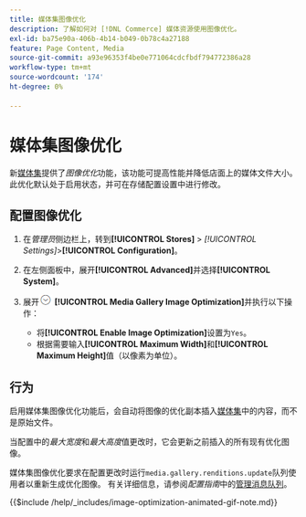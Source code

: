 ```yaml
---
title: 媒体集图像优化
description: 了解如何对 [!DNL Commerce] 媒体资源使用图像优化。
exl-id: ba75e90a-406b-4b14-b049-0b78c4a27188
feature: Page Content, Media
source-git-commit: a93e96353f4be0e771064cdcfbdf794772386a28
workflow-type: tm+mt
source-wordcount: '174'
ht-degree: 0%

---
```


# 媒体集图像优化

新[媒体集](media-gallery.md)提供了&#x200B;_图像优化_&#x200B;功能，该功能可提高性能并降低店面上的媒体文件大小。 此优化默认处于启用状态，并可在存储配置设置中进行修改。

## 配置图像优化

1. 在&#x200B;_管理员_&#x200B;侧边栏上，转到&#x200B;**[!UICONTROL Stores]** > _[!UICONTROL Settings]_>**[!UICONTROL Configuration]**。

1. 在左侧面板中，展开&#x200B;**[!UICONTROL Advanced]**&#x200B;并选择&#x200B;**[!UICONTROL System]**。

1. 展开![扩展选择器](../assets/icon-display-expand.png) **[!UICONTROL Media Gallery Image Optimization]**&#x200B;并执行以下操作：

   - 将&#x200B;**[!UICONTROL Enable Image Optimization]**&#x200B;设置为`Yes`。
   - 根据需要输入&#x200B;**[!UICONTROL Maximum Width]**&#x200B;和&#x200B;**[!UICONTROL Maximum Height]**&#x200B;值（以像素为单位）。

## 行为

启用媒体集图像优化功能后，会自动将图像的优化副本插入[媒体集](media-gallery.md)中的内容，而不是原始文件。

当配置中的&#x200B;_最大宽度_&#x200B;和&#x200B;_最大高度_&#x200B;值更改时，它会更新之前插入的所有现有优化图像。

媒体集图像优化要求在配置更改时运行`media.gallery.renditions.update`队列使用者以重新生成优化图像。 有关详细信息，请参阅&#x200B;_配置指南_&#x200B;中的[管理消息队列](https://experienceleague.adobe.com/docs/commerce-operations/configuration-guide/message-queues/manage-message-queues.html)。

{{$include /help/_includes/image-optimization-animated-gif-note.md}}
